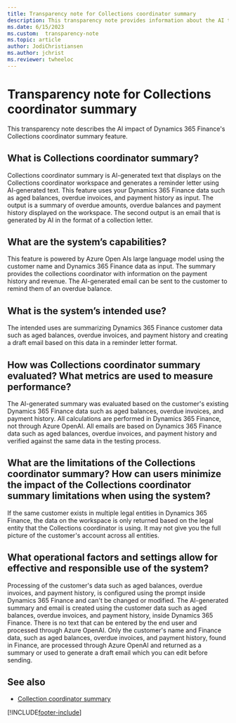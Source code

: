 ```yaml
---
title: Transparency note for Collections coordinator summary
description: This transparency note provides information about the AI technology used in Dynamics 365 Finance, along with key considerations and details about how the AI is used, how it was tested and evaluated, and any specific limitations.
ms.date: 6/15/2023
ms.custom:  transparency-note
ms.topic: article
author: JodiChristiansen
ms.author: jchrist
ms.reviewer: twheeloc
---
```


# Transparency note for Collections coordinator summary

This transparency note describes the AI impact of Dynamics 365 Finance's Collections coordinator summary feature.

## What is Collections coordinator summary?

Collections coordinator summary is AI-generated text that displays on the Collections coordinator workspace and generates a reminder letter using AI-generated text. This feature uses your Dynamics 365 Finance 
data such as aged balances, overdue invoices, and payment history as input. The output is a summary of overdue amounts, overdue balances and payment history displayed on the workspace. The second output is an 
email that is generated by AI in the format of a collection letter.

## What are the system’s capabilities?

This feature is powered by Azure Open AIs large language model using the customer name and Dynamics 365 Finance data as input. The summary provides the collections coordinator with information on the payment
history and revenue. The AI-generated email can be sent to the customer to remind them of an overdue balance.

## What is the system’s intended use?

The intended uses are summarizing Dynamics 365 Finance customer data such as aged balances, overdue invoices, and payment history and creating a draft email based on this data in a reminder letter format.

## How was Collections coordinator summary evaluated? What metrics are used to measure performance?

The AI-generated summary was evaluated based on the customer's existing Dynamics 365 Finance data such as aged balances, overdue invoices, and payment history. All calculations are performed in Dynamics 365 
Finance, not through Azure OpenAI. All emails are based on Dynamics 365 Finance data such as aged balances, overdue invoices, and payment history and verified against the same data in the testing process.

## What are the limitations of the Collections coordinator summary? How can users minimize the impact of the Collections coordinator summary limitations when using the system?

If the same customer exists in multiple legal entities in Dynamics 365 Finance, the data on the workspace is only returned based on the legal entity that the Collections coordinator is using. It may not give you 
the full picture of the customer's account across all entities.

## What operational factors and settings allow for effective and responsible use of the system?

Processing of the customer's data such as aged balances, overdue invoices, and payment history, is configured using the prompt inside Dynamics 365 Finance and can't be changed or modified. The AI-generated
summary and email is created using the customer data such as aged balances, overdue invoices, and payment history, inside Dynamics 365 Finance. There is no text that can be entered by the end user and processed 
through Azure OpenAI. Only the customer's name and Finance data, such as aged balances, overdue invoices, and payment history, found in Finance, are processed through Azure OpenAI and returned as a summary or 
used to generate a draft email which you can edit before sending.

## See also

- [Collection coordinator summary](CollectionsCoordinatorSummary.md)

[!INCLUDE[footer-include](../includes/footer-banner.md)]
